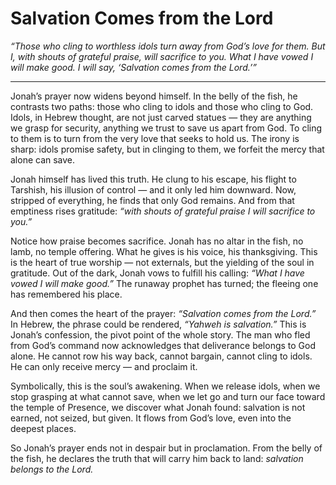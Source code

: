 # Salvation Comes from the Lord

*“Those who cling to worthless idols
turn away from God’s love for them.
But I, with shouts of grateful praise,
will sacrifice to you.
What I have vowed I will make good.
I will say, ‘Salvation comes from the Lord.’”*

---

Jonah’s prayer now widens beyond himself. In the belly of the fish, he contrasts two paths: those who cling to idols and those who cling to God. Idols, in Hebrew thought, are not just carved statues — they are anything we grasp for security, anything we trust to save us apart from God. To cling to them is to turn from the very love that seeks to hold us. The irony is sharp: idols promise safety, but in clinging to them, we forfeit the mercy that alone can save.

Jonah himself has lived this truth. He clung to his escape, his flight to Tarshish, his illusion of control — and it only led him downward. Now, stripped of everything, he finds that only God remains. And from that emptiness rises gratitude: *“with shouts of grateful praise I will sacrifice to you.”*

Notice how praise becomes sacrifice. Jonah has no altar in the fish, no lamb, no temple offering. What he gives is his voice, his thanksgiving. This is the heart of true worship — not externals, but the yielding of the soul in gratitude. Out of the dark, Jonah vows to fulfill his calling: *“What I have vowed I will make good.”* The runaway prophet has turned; the fleeing one has remembered his place.

And then comes the heart of the prayer: *“Salvation comes from the Lord.”* In Hebrew, the phrase could be rendered, *“Yahweh is salvation.”* This is Jonah’s confession, the pivot point of the whole story. The man who fled from God’s command now acknowledges that deliverance belongs to God alone. He cannot row his way back, cannot bargain, cannot cling to idols. He can only receive mercy — and proclaim it.

Symbolically, this is the soul’s awakening. When we release idols, when we stop grasping at what cannot save, when we let go and turn our face toward the temple of Presence, we discover what Jonah found: salvation is not earned, not seized, but given. It flows from God’s love, even into the deepest places.

So Jonah’s prayer ends not in despair but in proclamation. From the belly of the fish, he declares the truth that will carry him back to land: *salvation belongs to the Lord.*
